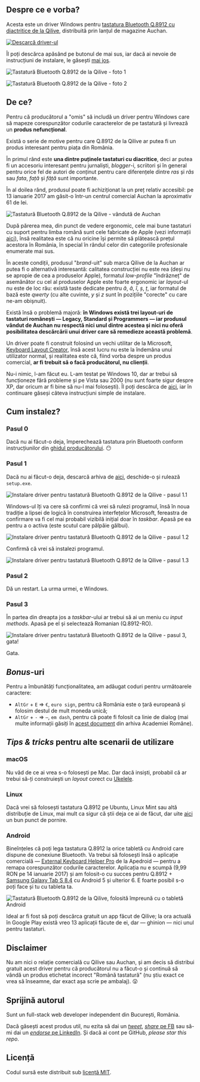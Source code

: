 ## Despre ce e vorba?

Acesta este un driver Windows pentru [tastatura Bluetooth Q.8912 cu diactritice de la Qilive](http://www.qilive.com/ro/produit/tastatura-compacta-bluetooth), distribuită prin lanțul de magazine Auchan.

[![Descarcă driver-ul](https://cloud.githubusercontent.com/assets/581999/21958218/e7a476ce-dab1-11e6-9ab8-c2b75dc99d23.png)](https://github.com/icflorescu/qilive-q8912-kbd-driver-win-ro/releases/download/1.0.0/q8912ro.zip)

Îl poți descărca apăsând pe butonul de mai sus, iar dacă ai nevoie de instrucțiuni de instalare, le găsești [mai jos](#cum-instalez).

![Tastatură Bluetooth Q.8912 de la Qilive - foto 1](https://cloud.githubusercontent.com/assets/581999/21957827/7a028862-daa8-11e6-8102-705b6fa59dce.jpg)

![Tastatură Bluetooth Q.8912 de la Qilive - foto 2](https://cloud.githubusercontent.com/assets/581999/21957831/7a1b7e12-daa8-11e6-854b-82ddc5386772.jpg)

## De ce?

Pentru că producătorul a "omis" să includă un driver pentru Windows care să mapeze corespunzător codurile caracterelor de pe tastatură și livrează un **produs nefuncțional**.

Există o serie de motive pentru care Q.8912 de la Qilive ar putea fi un produs interesant pentru piața din România.

În primul rând este **una dintre puținele tastaturi cu diacritice**, deci ar putea fi un accesoriu interesant pentru jurnaliști, *blogger*-i, scriitori și în general pentru orice fel de autori de conținut pentru care diferențele dintre *ras* și *râs* sau *fata*, *față* și *fâță* sunt importante.

În al doilea rând, produsul poate fi achiziționat la un preț relativ accesibil: pe 13 ianuarie 2017 am găsit-o într-un centrul comercial Auchan la aproximativ 61 de lei.

![Tastatură Bluetooth Q.8912 de la Qilive - vândută de Auchan](https://cloud.githubusercontent.com/assets/581999/21957829/7a03a2ce-daa8-11e6-95b6-20b512d5824b.jpg)

După părerea mea, din punct de vedere ergonomic, cele mai bune tastaturi cu suport pentru limba română sunt cele fabricate de Apple (vezi informații [aici](https://support.apple.com/ro-ro/HT201794)), însă realitatea este că nu oricine își permite să plătească prețul acestora în România, în special în rândul celor din categoriile profesionale enumerate mai sus.

În aceste condiții, produsul "*brand*-uit" sub marca Qilive de la Auchan ar putea fi o alternativă interesantă: calitatea construcției nu este rea (deși nu se apropie de cea a produselor Apple), formatul *low-profile* "îndrăzneț" de asemănător cu cel al produselor Apple este foarte ergonomic iar *layout*-ul nu este de loc rău: există taste dedicate pentru *ă*, *â*, *î*, *ș*, *ț*, iar formatul de bază este *qwerty* (cu alte cuvinte, *y* și *z* sunt în pozițiile "corecte" cu care ne-am obișnuit).

Există însă o problemă majoră: **în Windows există trei layout-uri de tastaturi românești — Legacy, Standard și Programmers — iar produsul vândut de Auchan nu respectă nici unul dintre acestea și nici nu oferă posibilitatea descărcării unui driver care să remedieze această problemă**.

Un driver poate fi construit folosind un vechi utilitar de la Microsoft, [Keyboard Layout Creator](https://www.microsoft.com/en-us/download/details.aspx?id=22339), însă acest lucru nu este la îndemâna unui utilizator normal, și realitatea este că, fiind vorba despre un produs comercial, **ar fi trebuit să o facă producătorul, nu clienții**.

Nu-i nimic, l-am făcut eu. L-am testat pe Windows 10, dar ar trebui să funcționeze fără probleme și pe Vista sau 2000 (nu sunt foarte sigur despre XP, dar oricum ar fi bine să nu-l mai folosești). Îl poți descărca de [aici](https://github.com/icflorescu/qilive-q8912-kbd-driver-win-ro/releases/download/1.0.0/q8912ro.zip), iar în continuare găseși câteva instrucțiuni simple de instalare.

## Cum instalez?

### Pasul 0

Dacă nu ai făcut-o deja, împerechează tastatura prin Bluetooth conform instrucțiunilor din [ghidul  producătorului](http://www.qilive.com/sites/default/files/content/notice/pdf/im_q.8912_qilive_bluetooth_keyboard_2.pdf). :no_mouth:

### Pasul 1

Dacă nu ai făcut-o deja, descarcă arhiva de [aici](https://github.com/icflorescu/qilive-q8912-kbd-driver-win-ro/releases/download/1.0.0/q8912ro.zip), deschide-o și rulează `setup.exe`.

![Instalare driver pentru tastatură Bluetooth Q.8912 de la Qilive - pasul 1.1](https://cloud.githubusercontent.com/assets/581999/21957825/7a01c558-daa8-11e6-9fed-cf3ad3ce40e4.jpg)

Windows-ul îți va cere să confirmi că vrei să rulezi programul, însă în noua tradiție a lipsei de logică în construirea interfețelor Microsoft, fereastra de confirmare va fi cel mai probabil vizibilă inițial doar în *taskbar*. Apasă pe ea pentru a o activa (este scutul care pâlpăie gălbui).

![Instalare driver pentru tastatură Bluetooth Q.8912 de la Qilive - pasul 1.2](https://cloud.githubusercontent.com/assets/581999/21957826/7a028b00-daa8-11e6-802e-67ba972cbb89.jpg)

Confirmă că vrei să instalezi programul.

![Instalare driver pentru tastatură Bluetooth Q.8912 de la Qilive - pasul 1.3](https://cloud.githubusercontent.com/assets/581999/21957830/7a07ad42-daa8-11e6-8f33-759cff85e6b7.jpg)

### Pasul 2

Dă un restart. La urma urmei, e Windows.

### Pasul 3

În partea din dreapta jos a *taskbar*-ului ar trebui să ai un meniu cu *input methods*. Apasă pe el și selectează Romanian (Q.8912-RO).

![Instalare driver pentru tastatură Bluetooth Q.8912 de la Qilive - pasul 3, gata!](https://cloud.githubusercontent.com/assets/581999/21957828/7a036a84-daa8-11e6-8d62-a92b4f988a05.jpg)

Gata.

## *Bonus*-uri

Pentru a îmbunătăți funcționalitatea, am adăugat coduri pentru următoarele caractere:

- `AltGr` + `E` => `€`, `euro sign`, pentru că România este o țară europeană și folosim destul de mult moneda unică;
- `AltGr` + `-` => `—`, `em dash`, pentru că poate fi folosit ca linie de dialog (mai multe informații găsiți în [acest document](http://www.secarica.ro/std/InstitLingvTastatura-20031008.pdf) din arhiva Academiei Române).

## *Tips & tricks* pentru alte scenarii de utilizare

### macOS

Nu văd de ce ai vrea s-o folosești pe Mac. Dar dacă insiști, probabil că ar trebui să-ți construiești un *layout* corect cu [Ukelele](http://scripts.sil.org/cms/scripts/page.php?site_id=nrsi&id=ukelele).

### Linux

Dacă vrei să folosești tastatura Q.8912 pe Ubuntu, Linux Mint sau altă distribuție de Linux, mai mult ca sigur că știi deja ce ai de făcut, dar uite [aici](https://help.ubuntu.com/community/Custom%20keyboard%20layout%20definitions) un bun punct de pornire.

### Android

Bineînțeles că poți lega tastatura Q.8912 la orice tabletă cu Android care dispune de conexiune Bluetooth. Va trebui să folosești însă o aplicație comercială — [External Keyboard Helper Pro](https://play.google.com/store/apps/details?id=com.apedroid.hwkeyboardhelper&hl=en) de la Apedroid — pentru a remapa corespunzător codurile caracterelor. Aplicația nu e scumpă (9,99 RON pe 14 ianuarie 2017) și am folosit-o cu succes pentru Q.8912 + [Samsung Galaxy Tab S 8.4](http://www.gsmarena.com/samsung_galaxy_tab_s_8_4_lte-6435.php) cu Android 5 și ulterior 6. E foarte posibil s-o poți face și tu cu tableta ta.

![Tastatură Bluetooth Q.8912 de la Qilive, folosită împreună cu o tabletă Android](https://cloud.githubusercontent.com/assets/581999/21958113/1aa0ec1e-daae-11e6-9ab7-351d3f4cbbf2.jpg)

Ideal ar fi fost să poți descărca gratuit un app făcut de Qilive; la ora actuală în Google Play există vreo 13 aplicații făcute de ei, dar — ghinion — nici unul pentru tastaturi.

## Disclaimer

Nu am nici o relație comercială cu Qilive sau Auchan, și am decis să distribui gratuit acest driver pentru că producătorul nu a făcut-o și continuă să vândă un produs etichetat incorect "Română tastatură" (nu știu exact ce vrea să înseamne, dar exact așa scrie pe ambalaj). :astonished:

## Sprijină autorul

Sunt un full-stack web developer independent din București, România.

Dacă găsești acest produs util, nu ezita să dai un [*tweet*](http://twitter.com/share?text=Driver%20Windows%20pentru%20tastatură%20Bluetooth%20Qilive%20Q.8912%20de%20la%20Auchan!&amp;url=http%3A%2F%2Fgithub.com/icflorescu/qilive-q8912-kbd-driver-win-ro&amp;hashtags=tastatura,română,qilive&amp;via=icflorescu), [*share* pe FB](https://www.facebook.com/sharer/sharer.php?u=https%3A%2F%2Fgithub.com%2Ficflorescu%2Fqilive-q8912-kbd-driver-win-ro) sau să-mi dai un [*endorse* pe LinkedIn](https://www.linkedin.com/in/icflorescu). Și dacă ai cont pe GitHub, *please star this repo*.

## Licență

Codul sursă este distribuit sub [licență MIT](https://github.com/icflorescu/qilive-q8912-kbd-driver-win-ro/blob/master/LICENSE).    
